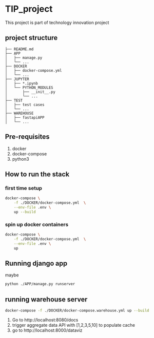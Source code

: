# TIP_project
This project is part of technology innovation project

## project structure
```
├── README.md
├── APP
│   ├── manage.py
│   └── ...
├── DOCKER
│   ├── docker-compose.yml
│   └── ...
├── JUPYTER
│   ├── *.ipynb
│   └── PYTHON_MODULES
│       ├── __init__.py
│       └── ...
├── TEST
│   ├── test cases
│   └── ...
├── WAREHOUSE
│   ├── fastapiAPP
│   └── ...

```

## Pre-requisites
1. docker
2. docker-compose
3. python3

## How to run the stack

### first time setup
```bash
docker-compose \
    -f ./DOCKER/docker-compose.yml  \
    --env-file .env \
    up --build
```
### spin up docker containers
```bash
docker-compose \
    -f ./DOCKER/docker-compose.yml  \
    --env-file .env \
    up
```
## Running django app
maybe
```bash
python ./APP/manage.py runserver
```

## running warehouse server

```bash
docker-compose -f ./DOCKER/docker-compose.warehouse.yml up --build
```

1. Go to http://localhost:8080/docs 
2. trigger aggregate data API with [1,2,3,5,10] to populate cache
3. go to http://localhost:8000/dataviz



